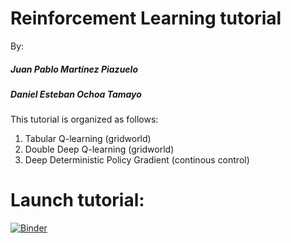 # Reinforcement Learning tutorial
By: 
##### Juan Pablo Martínez Piazuelo
##### Daniel Esteban Ochoa Tamayo

This tutorial is organized as follows:
1. Tabular Q-learning (gridworld)
2. Double Deep Q-learning (gridworld)
3. Deep Deterministic Policy Gradient (continous control)

# Launch tutorial:

[![Binder](https://mybinder.org/badge.svg)](https://mybinder.org/v2/gh/jpmartinez10/RL-tutorial/master?urlpath=lab)
